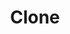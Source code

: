 ---
title: "Clone"

spell:
  schools:
    - name:        "Necromancy"
      subschools:  []
      descriptors: []
  classes:
    - name:  "Sorcerer/Wizard"
      abbr:  "Sor/Wiz"
      level: 8
  components:         [V, S, M, F]
  castingTime:        "10 minutes"
  range:              "0 ft."
  effect:             "One clone"
  duration:           "Instantaneous"
  savingThrow:        "None"
  spellResistance:    "No"
  materialComponents: ["The piece of flesh and various laboratory supplies (cost 1,000 gp)."]
  focus:              "Special laboratory equipment (cost 500 gp)."
  description:        |
    This spell makes an inert duplicate of a creature. If the original individual has been slain, its soul immediately transfers to the clone, creating a replacement (provided that the soul is free and willing to return). The original's physical remains, should they still exist, become inert and cannot thereafter be restored to life. If the original creature has reached the end of its natural life span (that is, it has died of natural causes), any cloning attempt fails.

    To create the duplicate, you must have a piece of flesh (not hair, nails, scales, or the like) with a volume of at least 1 cubic inch that was taken from the original creature's living body. The piece of flesh need not be fresh, but it must be kept from rotting. Once the spell is cast, the duplicate must be grown in a laboratory for {% die_roll 2 4 0 %} months.

    When the clone is completed, the original's soul enters it immediately, if that creature is already dead. The clone is physically identical with the original and possesses the same personality and memories as the original. In other respects, treat the clone as if it were the original character raised from the dead, including the loss of one level or 2 points of Constitution (if the original was a 1st-level character). If this Constitution adjustment would give the clone a Constitution score of 0, the spell fails. If the original creature has lost levels since the flesh sample was taken and died at a lower level than the clone would otherwise be, the clone is one level below the level at which the original died.

    The spell duplicates only the original's body and mind, not its equipment.

    A duplicate can be grown while the original still lives, or when the original soul is unavailable, but the resulting body is merely a soulless bit of inert flesh, which rots if not preserved.
---